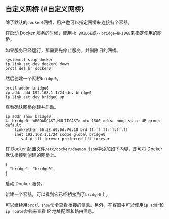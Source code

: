 ## 自定义网桥 {#自定义网桥}

除了默认的`docker0`网桥，用户也可以指定网桥来连接各个容器。

在启动 Docker 服务的时候，使用`-b BRIDGE`或`--bridge=BRIDGE`来指定使用的网桥。

如果服务已经运行，那需要先停止服务，并删除旧的网桥。

```
systemctl stop docker
ip link set dev docker0 down
brctl del br docker0
```

然后创建一个网桥`bridge0`。

```
brctl addbr bridge0
ip addr add 192.168.1.1/24 dev bridge0
ip link set dev bridge0 up
```

查看确认网桥创建并启动。

```
ip addr show bridge0
4: bridge0: <BROADCAST,MULTICAST> mtu 1500 qdisc noop state UP group default
    link/ether 66:38:d0:0d:76:18 brd ff:ff:ff:ff:ff:ff
    inet 192.168.1.1/24 scope global bridge0
       valid_lft forever preferred_lft forever
```

在 Docker 配置文件`/etc/docker/daemon.json`中添加如下内容，即可将 Docker 默认桥接到创建的网桥上。

```
{
  "bridge": "bridge0",
}
```

启动 Docker 服务。

新建一个容器，可以看到它已经桥接到了`bridge0`上。

可以继续用`brctl show`命令查看桥接的信息。另外，在容器中可以使用`ip addr`和`ip route`命令来查看 IP 地址配置和路由信息。

